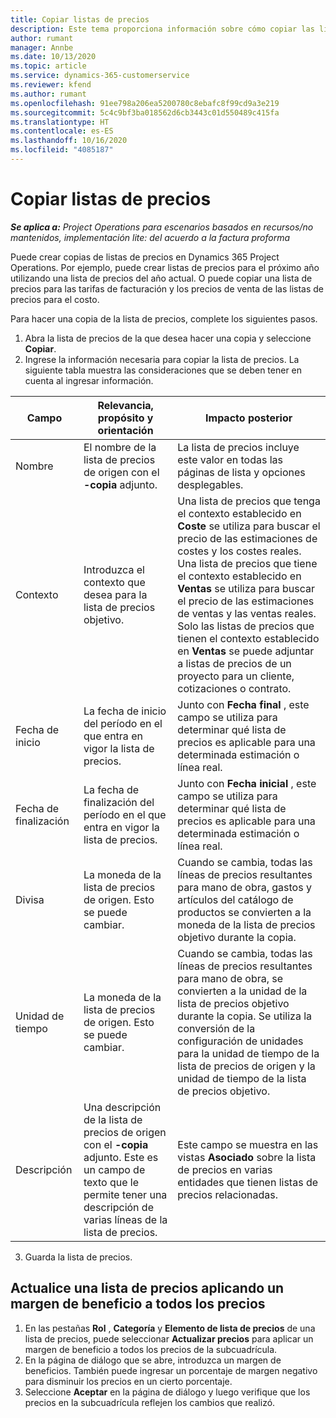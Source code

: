 ```yaml
---
title: Copiar listas de precios
description: Este tema proporciona información sobre cómo copiar las listas de precios de productos en Project Operations.
author: rumant
manager: Annbe
ms.date: 10/13/2020
ms.topic: article
ms.service: dynamics-365-customerservice
ms.reviewer: kfend
ms.author: rumant
ms.openlocfilehash: 91ee798a206ea5200780c8ebafc8f99cd9a3e219
ms.sourcegitcommit: 5c4c9bf3ba018562d6cb3443c01d550489c415fa
ms.translationtype: HT
ms.contentlocale: es-ES
ms.lasthandoff: 10/16/2020
ms.locfileid: "4085187"
---
```

# <a name="copy-price-lists"></a>Copiar listas de precios

_**Se aplica a:** Project Operations para escenarios basados en recursos/no mantenidos, implementación lite: del acuerdo a la factura proforma_

Puede crear copias de listas de precios en Dynamics 365 Project Operations. Por ejemplo, puede crear listas de precios para el próximo año utilizando una lista de precios del año actual.  O puede copiar una lista de precios para las tarifas de facturación y los precios de venta de las listas de precios para el costo. 

Para hacer una copia de la lista de precios, complete los siguientes pasos.

1. Abra la lista de precios de la que desea hacer una copia y seleccione **Copiar**.
2. Ingrese la información necesaria para copiar la lista de precios. La siguiente tabla muestra las consideraciones que se deben tener en cuenta al ingresar información.

| Campo | Relevancia, propósito y orientación | Impacto posterior |
| --- | --- | --- |
| Nombre | El nombre de la lista de precios de origen con el **-copia** adjunto. | La lista de precios incluye este valor en todas las páginas de lista y opciones desplegables. |
| Contexto | Introduzca el contexto que desea para la lista de precios objetivo. | Una lista de precios que tenga el contexto establecido en **Coste** se utiliza para buscar el precio de las estimaciones de costes y los costes reales. Una lista de precios que tiene el contexto establecido en **Ventas** se utiliza para buscar el precio de las estimaciones de ventas y las ventas reales. Solo las listas de precios que tienen el contexto establecido en **Ventas** se puede adjuntar a listas de precios de un proyecto para un cliente, cotizaciones o contrato. |
| Fecha de inicio | La fecha de inicio del período en el que entra en vigor la lista de precios. | Junto con **Fecha final** , este campo se utiliza para determinar qué lista de precios es aplicable para una determinada estimación o línea real. |
| Fecha de finalización | La fecha de finalización del período en el que entra en vigor la lista de precios. | Junto con **Fecha inicial** , este campo se utiliza para determinar qué lista de precios es aplicable para una determinada estimación o línea real. |
| Divisa | La moneda de la lista de precios de origen. Esto se puede cambiar. | Cuando se cambia, todas las líneas de precios resultantes para mano de obra, gastos y artículos del catálogo de productos se convierten a la moneda de la lista de precios objetivo durante la copia. |
| Unidad de tiempo | La moneda de la lista de precios de origen. Esto se puede cambiar. | Cuando se cambia, todas las líneas de precios resultantes para mano de obra, se convierten a la unidad de la lista de precios objetivo durante la copia. Se utiliza la conversión de la configuración de unidades para la unidad de tiempo de la lista de precios de origen y la unidad de tiempo de la lista de precios objetivo. |
| Descripción | Una descripción de la lista de precios de origen con el **-copia** adjunto. Este es un campo de texto que le permite tener una descripción de varias líneas de la lista de precios. | Este campo se muestra en las vistas **Asociado** sobre la lista de precios en varias entidades que tienen listas de precios relacionadas. |

3. Guarda la lista de precios. 

## <a name="update-a-price-list-by-applying-a-mark-up-to-all-the-prices"></a>Actualice una lista de precios aplicando un margen de beneficio a todos los precios

1. En las pestañas **Rol** , **Categoría** y **Elemento de lista de precios** de una lista de precios, puede seleccionar **Actualizar precios** para aplicar un margen de beneficio a todos los precios de la subcuadrícula. 
2. En la página de diálogo que se abre, introduzca un margen de beneficios. También puede ingresar un porcentaje de margen negativo para disminuir los precios en un cierto porcentaje. 
3. Seleccione **Aceptar** en la página de diálogo y luego verifique que los precios en la subcuadrícula reflejen los cambios que realizó.

